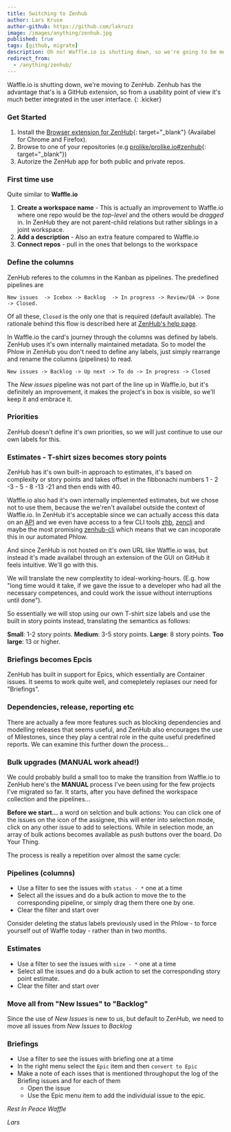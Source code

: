 ```yaml
---
title: Switching to Zenhub
author: Lars Kruse
author-github: https://github.com/lakruzz
image: /images/anything/zenhub.jpg
published: true
tags: [github, migrate]
description: Oh no! Waffle.io is shutting down, so we're going to be moving to ZenHub instead
redirect_from:
  - /anything/zenhub/
---
```


Waffle.io is shutting down, we're moving to ZenHub. Zenhub has the advantage that's is a GitHub extension, so from a usability point of view it's much better integrated in the user interface.
{: .kicker}

### Get Started

1. Install the [Browser extension for ZenHub](https://www.zenhub.com/extension){: target="_blank"} (Availabel for Chrome and Firefox).
2. Browse to one of your repositories (e.g [prolike/prolike.io#zenhub](https://github.com/prolike/prolike.io#zenhub){: target="_blank"})
3. Autorize the ZenHub app for both public and private repos.

### First time use

Quite similar to **Waffle.io**


1. **Create a workspace name** - This is actually an improvement to Waffle.io where one repo would be the *top-level* and the others would be *dragged* in. In ZenHub they are not parent-child relations but rather siblings in a joint workspace.
2. **Add a description** - Also an extra feature compared to Waffle.io
3. **Connect repos** - pull in the ones that belongs to the workspace

### Define the columns

ZenHub referes to the columns in the Kanban as pipelines. The predefined pipelines are 


`New issues  -> Icebox -> Backlog  -> In progress -> Review/QA -> Done -> Closed.`


Of all these, `Closed` is the only one that is required (default available). The rationale behind this flow is described here at [ZenHub's help page](https://help.zenhub.com/support/home).


In Waffle.io the card's journey through the columns was defined by labels. ZenHub uses it's own internally maintained metadata. So to model the Phlow in ZenHub you don't need to define any labels, just simply rearrange and rename the columns (pipelines) to read.


`New issues -> Backlog -> Up next -> To do -> In progress -> Closed`


The *New issues* pipeline was not part of the line up in Waffle.io, but it's definitely an improvement, it makes the project's in box is visible, so we'll keep it and embrace it.

### Priorities

ZenHub doesn't define it's own priorities, so we will just continue to use our own labels for this.

### Estimates - T-shirt sizes becomes story points

ZenHub has it's own built-in approach to estimates, it's based on complexity or story points and takes offset in the fibbonachi numbers 1 - 2 -3 - 5 - 8 -13 -21 and then ends with 40.

Waffle.io also had it's own internally implemented estimates, but we chose not to use them, because the we'ren't availabel outside the context of Waffle.io. In ZenHub it's acceptable since we can actually access this data on an [API](https://github.com/ZenHubIO/API) and we even have access to a few CLI tools [zhb](https://github.com/cou929/zhb), [zencli](https://github.com/eltorocorp/zencli) and maybe the most promising [zenhub-cli](https://github.com/hiredgun/zenhub-cli) which means that we can incoporate this in our automated Phlow.


And since ZenHub is not hosted on it's own URL like Waffle.io was, but instead it's made availabel through an extension of the GUI on GitHub it feels intuitive. We'll go with this.


We will translate the new complextity to ideal-working-hours. (E.g. how "long time would it take, if we gave the issue to a developer who had all the necessary competences, and could work the issue without interruptions until done").


So essentially we will stop using our own T-shirt size labels and use the built in story points instead, translating the semantics as follows:


**Small**: 1-2 story points.
**Medium**: 3-5 story points.
**Large**: 8 story points.
**Too large**: 13 or higher.

### Briefings becomes Epcis

ZenHub has built in support for Epics, which essentially are Container issues. It seems to work quite well, and comepletely replases our need for "Briefings".

### Dependencies, release, reporting etc

There are actually a few more features such as blocking dependencies and modelling releases that seems useful, and ZenHub also encourages the use of Milestones, since they play a central role in the quite useful predefined reports. We can examine this further down the process...

### Bulk upgrades (MANUAL work ahead!)

We could probably build a small too to make the transition from Waffle.io to ZenHub here's the **MANUAL** process I've been using for the few projects I've migrated so far. It starts, after you have defined the workspace collection and the pipelines...


**Before we start...** a word on selction and bulk actions: You can click one of the issues on the icon of the assignee, this will enter into  selection mode, click on any other issue to add to selections. While in selection mode, an array of bulk actions becomes available as push buttons over the board. Do Your Thing.


The process is really a repetition over almost the same cycle:

### Pipelines (columns)

* Use a filter to see the issues with `status - *`  one at a time
* Select all the issues and do a bulk action to move the to the corresponding pipeline, or simply drag them there one by one.
* Clear the filter and start over

Consider deleting the status labels  previously used in the Phlow - to force yourself out of Waffle today - rather than in two months.

### Estimates

* Use a filter to see the issues with `size - *` one at a time
* Select all the issues and do a bulk action to set the corresponding story point estimate.
* Clear the filter and start over

### Move all from "New Issues" to "Backlog"

Since the use of *New Issues* is new to us, but default to ZenHub,  we need to move all issues from *New Issues* to *Backlog*

### Briefings

* Use a filter to see the issues with briefing one at a time
* In the right menu select the `Epic` item and then `convert to Epic`
* Make a note of each isses that is mentioned throughoput the log of the Briefing issues and for each of them
  * Open the issue
  * Use the Epic menu item to add the individuial issue to the epic.

*Rest In Peace Waffle*

*Lars*